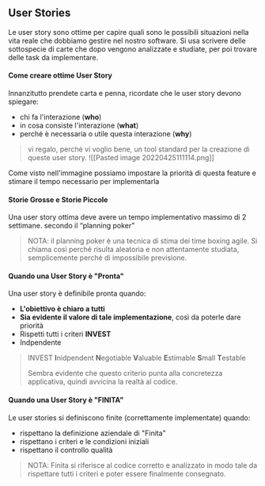 ## User Stories
Le user story sono ottime per capire quali sono le possibili situazioni nella vita reale che dobbiamo gestire nel nostro software. Si usa  scrivere delle sottospecie di carte che dopo vengono analizzate e studiate, per poi trovare delle task da implementare.

#### Come creare ottime User Story
Innanzitutto prendete carta e penna, ricordate che le user story devono spiegare:

- chi fa l'interazione (**who**)
- in cosa consiste l'interazione (**what**)
- perché è necessaria o utile questa interazione (**why**)

> vi regalo, perché vi voglio bene, un tool standard per la creazione di queste user story.
![[Pasted image 20220425111114.png]]

Come visto nell'immagine possiamo impostare la priorità di questa feature e stimare il tempo necessario per implementarla

#### Storie Grosse e Storie Piccole
Una user story ottima deve avere un tempo implementativo massimo di 2 settimane. secondo il “planning poker”

> NOTA: il planning poker è una tecnica di stima dei time boxing agile. Si chiama così perché risulta aleatoria e non attentamente studiata, semplicemente perché di impossibile previsione.

#### Quando una User Story è "Pronta"
Una user story è definibile pronta quando:

- **L'obiettivo è chiaro a tutti**
- **Sia evidente il valore di tale implementazione**, così da poterle dare priorità
- Rispetti tutti i criteri **INVEST**
- Indpendente

> INVEST
> **I**nidpendent
> **N**egotiable 
> **V**aluable
> **E**stimable
> **S**mall
> **T**estable
> 
> Sembra evidente che questo criterio punta alla concretezza applicativa, quindi avvicina la realtà al codice.

#### Quando una User Story è "FINITA"
Le user stories si definiscono finite (correttamente implementate) quando:

- rispettano la definizione aziendale di "Finita"
- rispettano i criteri e le condizioni iniziali
- rispettano il controllo qualità 

> NOTA: Finita si riferisce al codice corretto e analizzato in modo tale da rispettare tutti i criteri e poter essere finalmente consegnato.


